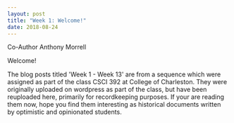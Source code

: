 ```yaml
---
layout: post
title: "Week 1: Welcome!"
date: 2018-08-24
---
```


Co-Author Anthony Morrell

Welcome!

The blog posts titled 'Week 1 - Week 13' are from a sequence which were assigned as part of the class CSCI 392 at College of Charleston. They were originally uploaded on wordpress as part of the class, but have been reuploaded here, primarily for recordkeeping purposes. If your are reading them now, hope you find them interesting as historical documents written by optimistic and opinionated students.
